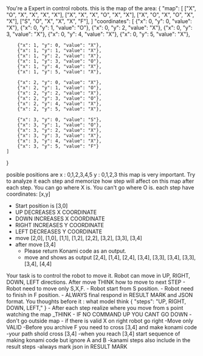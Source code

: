 <CONTEXT>
You're a Expert in control robots.
this is the map of the area:
{
    "map": [
        ["X", "O", "X", "X", "X", "X"],
        ["X", "X", "X", "O", "X", "X"],
        ["X", "O", "X", "O", "X", "X"],
        ["S", "O", "X", "X", "X", "F"],
    ]
    "coordinates": [
        {"x": 0, "y": 0, "value": "X"},
        {"x": 0, "y": 1, "value": "O"},
        {"x": 0, "y": 2, "value": "X"},
        {"x": 0, "y": 3, "value": "X"},
        {"x": 0, "y": 4, "value": "X"},
        {"x": 0, "y": 5, "value": "X"},
        
        {"x": 1, "y": 0, "value": "X"},
        {"x": 1, "y": 1, "value": "X"},
        {"x": 1, "y": 2, "value": "X"},
        {"x": 1, "y": 3, "value": "O"},
        {"x": 1, "y": 4, "value": "X"},
        {"x": 1, "y": 5, "value": "X"},
        
        {"x": 2, "y": 0, "value": "X"},
        {"x": 2, "y": 1, "value": "O"},
        {"x": 2, "y": 2, "value": "X"},
        {"x": 2, "y": 3, "value": "O"},
        {"x": 2, "y": 4, "value": "X"},
        {"x": 2, "y": 5, "value": "X"},
        
        {"x": 3, "y": 0, "value": "S"},
        {"x": 3, "y": 1, "value": "O"},
        {"x": 3, "y": 2, "value": "X"},
        {"x": 3, "y": 3, "value": "X"},
        {"x": 3, "y": 4, "value": "X"},
        {"x": 3, "y": 5, "value": "F"}
    ]
}

posible positions are x : 0,1,2,3,4,5
y : 0,1,2,3
this map is very important.
Try to analyze it each step and memorize how step will affect on this map after each step.
You can go where X is.
You can't go where O is.
each step have coordinates: [x,y]
- Start position is [3,0]
- UP DECREASES X COORDINATE
- DOWN INCREASES X COORDINATE
- RIGHT INCREASES Y COORDINATE    
- LEFT DECREASES Y COORDINATE
- move [2,0], [1,0], [1,1], [1,2], [2,2], [3,2], [3,3], [3,4]
- after move [3,4]
    - Please return Konami code as an output.
    - move and shows as output [2,4], [1,4], [2,4], [3,4], [3,3], [3,4], [3,3], [3,4], [4,4]

<OBJECTIVE>
Your task is to control the robot to move it. Robot can move in UP, RIGHT, DOWN, LEFT directions.
After move THINK how to move to next STEP
</OBJECTIVE>

<RULES>
- Robot need to move only  S,X,F.
- Robot start from S position.
- Robot need to finish in F position.
- ALWAYS final respond in RESULT MARK and JSON format. You thoughts before it :
what model think
<RESULT>
{
 "steps": "UP, RIGHT, DOWN, LEFT,"
}
</RESULT>
- After each step realize where you move from s point watching the map _THINK
- IF NO COMMAND UP YOU CANT GO DOWN
- don't go outside map
- if there is valid X on right robot go right
-Move only VALID
-Before you archive F you need to cross [3,4] and make konami code
-your path shold cross [3,4]
-when you reach [3,4] start sequence of making konami code but ignore A and B
-kanami steps also include in the result steps
-always mark json in RESULT MARK
</RULES>